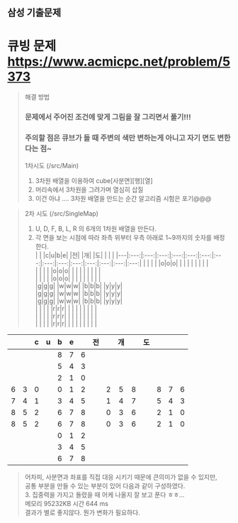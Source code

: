 ## 삼성 기출문제

# 큐빙 문제 https://www.acmicpc.net/problem/5373

> 해결 방법
> ### 문제에서 주어진 조건에 맞게 그림을 잘 그리면서 풀기!!!
> ### 주의할 점은 큐브가 돌 때 주변의 색만 변하는게 아니고 자기 면도 변한다는 점~
> 
> 1차시도 (/src/Main)
> 1. 3차원 배열을 이용하여 cube[사분면][행][열]
> 2. 머리속에서 3차원을 그려가며 열심히 삽질
> 3. 이건 아냐 .... 3차원 배열을 만드는 순간 알고리즘 시험은 포기@@@

> 2차 시도 (/src/SingleMap)
> 1. U, D, F, B, L, R 의 6개의 1차원 배열을 만든다.
> 2. 각 면을 보는 시점에 따라 좌측 위부터 우측 아래로 1~9까지의 숫자를 배정한다.  
| | |c|u|b|e| |전| |개| |도| | | |
|---|:---:|:---:|:---:|:---:|:---:|:---:|:---:|:---:|:---:|:---:|:---:|:---:|:---:|:---:|
| | | | |o|o|o| | | | | | | | |  
| | | | |o|o|o| | | | | | | | |  
| | | | |o|o|o| | | | | | | | |  
|g|g|g| |w|w|w| |b|b|b| |y|y|y|  
|g|g|g| |w|w|w| |b|b|b| |y|y|y|  
|g|g|g| |w|w|w| |b|b|b| |y|y|y|  
| | | | |r|r|r| | | | | | | | |  
| | | | |r|r|r| | | | | | | | |  
| | | | |r|r|r| | | | | | | | |  

| | |c|u|b|e| |전| |개| |도| | | |
|---|:---:|:---:|:---:|:---:|:---:|:---:|:---:|:---:|:---:|:---:|:---:|:---:|:---:|:---:|
| | | | |8|7|6| | | | | | | | |  
| | | | |5|4|3| | | | | | | | |  
| | | | |2|1|0| | | | | | | | | 
|6|3|0| |0|1|2| |2|5|8| |8|7|6|  
|7|4|1| |3|4|5| |1|4|7| |5|4|3|  
|8|5|2| |6|7|8| |0|3|6| |2|1|0|  
|8|5|2| |6|7|8| |0|3|6| |2|1|0|  
| | | | |0|1|2| | | | | | | | |  
| | | | |3|4|5| | | | | | | | |  
| | | | |6|7|8| | | | | | | | |  
> 어차피, 사분면과 좌표를 직접 대응 시키기 때문에 큰의미가 없을 수 있지만,  
> 공통 부분을 만들 수 있는 부분이 있어 다음과 같이 구성하였다.  
> 3. 집중력을 가지고 돌렸을 때 어케 나올지 잘 보고 푼다 ㅎㅎ...  
> 메모리 95232KB 시간 644 ms  
> 결과가 별로 좋지않다. 뭔가 변화가 필요하다. 
